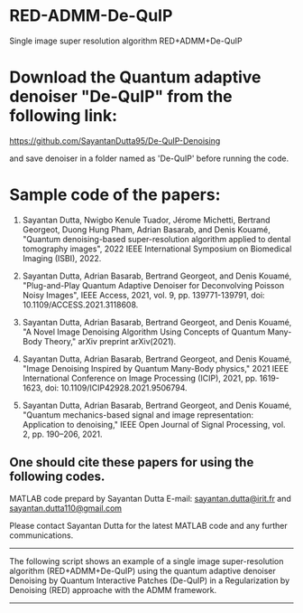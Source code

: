 # RED-ADMM-De-QuIP
Single image super resolution algorithm RED+ADMM+De-QuIP

# Download the Quantum adaptive denoiser "De-QuIP" from the following link:
https://github.com/SayantanDutta95/De-QuIP-Denoising

and save denoiser in a folder named as 'De-QuIP' before running the code.

# Sample code of the papers:

1)	Sayantan Dutta, Nwigbo Kenule Tuador, Jérome Michetti, Bertrand Georgeot,
	Duong Hung Pham, Adrian Basarab, and Denis Kouamé, "Quantum denoising-based
	super-resolution algorithm applied to dental tomography images", 2022 IEEE 
	International Symposium on Biomedical Imaging (ISBI), 2022.

2)	Sayantan Dutta, Adrian Basarab, Bertrand Georgeot, and Denis Kouamé,
	"Plug-and-Play Quantum Adaptive Denoiser for Deconvolving Poisson Noisy Images",
	IEEE Access, 2021, vol. 9, pp. 139771-139791, doi: 10.1109/ACCESS.2021.3118608.

3)	Sayantan Dutta, Adrian Basarab, Bertrand Georgeot, and Denis Kouamé,
	"A Novel Image Denoising Algorithm Using Concepts of Quantum Many-Body Theory,"
	arXiv preprint arXiv(2021).

4)	Sayantan Dutta, Adrian Basarab, Bertrand Georgeot, and Denis Kouamé,
	"Image Denoising Inspired by Quantum Many-Body physics,"
	2021 IEEE International Conference on Image Processing (ICIP), 2021,
	pp. 1619-1623, doi: 10.1109/ICIP42928.2021.9506794.

5)	Sayantan Dutta, Adrian Basarab, Bertrand Georgeot, and Denis Kouamé,
	"Quantum mechanics-based signal and image representation: Application to denoising,"
	IEEE Open Journal of Signal Processing, vol. 2, pp. 190–206, 2021.

One should cite these papers for using the following codes.
---------------------------------------------------------------------------------------------

MATLAB code prepard by Sayantan Dutta
E-mail: sayantan.dutta@irit.fr and sayantan.dutta110@gmail.com

Please contact Sayantan Dutta for the latest MATLAB code and any further communications.

---------------------------------------------------------------------------------------------
The following script shows an example of a single image super-resolution algorithm
(RED+ADMM+De-QuIP) using the quantum adaptive denoiser Denoising by Quantum Interactive
Patches (De-QuIP) in a Regularization by Denoising (RED) approache with the ADMM framework.

---------------------------------------------------------------------------------------------

